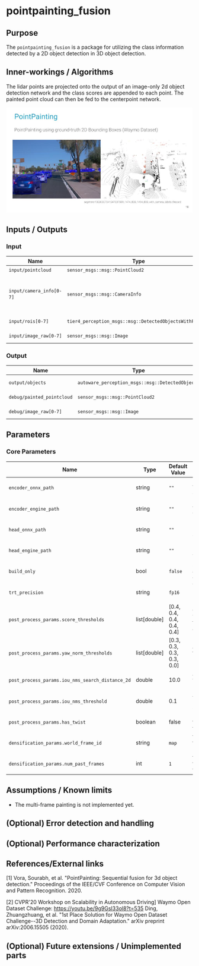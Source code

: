 # pointpainting_fusion

## Purpose

The `pointpainting_fusion` is a package for utilizing the class information detected by a 2D object detection in 3D object detection.

## Inner-workings / Algorithms

The lidar points are projected onto the output of an image-only 2d object detection network and the class scores are appended to each point. The painted point cloud can then be fed to the centerpoint network.

![pointpainting_fusion_image](./images/pointpainting_fusion.jpg)

## Inputs / Outputs

### Input

| Name                     | Type                                                     | Description                                               |
| ------------------------ | -------------------------------------------------------- | --------------------------------------------------------- |
| `input/pointcloud`       | `sensor_msgs::msg::PointCloud2`                          | pointcloud                                                |
| `input/camera_info[0-7]` | `sensor_msgs::msg::CameraInfo`                           | camera information to project 3d points onto image planes |
| `input/rois[0-7]`        | `tier4_perception_msgs::msg::DetectedObjectsWithFeature` | ROIs from each image                                      |
| `input/image_raw[0-7]`   | `sensor_msgs::msg::Image`                                | images for visualization                                  |

### Output

| Name                       | Type                                             | Description              |
| -------------------------- | ------------------------------------------------ | ------------------------ |
| `output/objects`           | `autoware_perception_msgs::msg::DetectedObjects` | detected objects         |
| `debug/painted_pointcloud` | `sensor_msgs::msg::PointCloud2`                  | painted pointcloud       |
| `debug/image_raw[0-7]`     | `sensor_msgs::msg::Image`                        | images for visualization |

## Parameters

### Core Parameters

| Name                                             | Type         | Default Value             | Description                                                 			 |
| ------------------------------------------------ | ------------ | ------------------------- | -----------------------------------------------------------------------  |
| `encoder_onnx_path`                              | string       | `""`                      | path to VoxelFeatureEncoder ONNX file                       			 |
| `encoder_engine_path`                            | string       | `""`                      | path to VoxelFeatureEncoder TensorRT Engine file            			 |
| `head_onnx_path`                                 | string       | `""`                      | path to DetectionHead ONNX file                             			 |
| `head_engine_path`                               | string       | `""`                      | path to DetectionHead TensorRT Engine file                  			 |
| `build_only`                                     | bool         | `false`                   | shutdown the node after TensorRT engine file is built       			 |
| `trt_precision`                                  | string       | `fp16`                    | TensorRT inference precision: `fp32` or `fp16`               	         |
| `post_process_params.score_thresholds`           | list[double] | [0.4, 0.4, 0.4, 0.4, 0.4] | detected objects with score less than their label threshold are ignored. |
| `post_process_params.yaw_norm_thresholds`        | list[double] | [0.3, 0.3, 0.3, 0.3, 0.0] | An array of distance threshold values of norm of yaw [rad]. 			 |
| `post_process_params.iou_nms_search_distance_2d` | double       | 10.0                      | A maximum distance value to search the nearest objects.     			 |
| `post_process_params.iou_nms_threshold`          | double       | 0.1                       | A threshold value of NMS using IoU score.                   			 |
| `post_process_params.has_twist`                  | boolean      | false                     | Indicates whether the model outputs twist value.            			 |
| `densification_params.world_frame_id`            | string       | `map`                     | the world frame id to fuse multi-frame pointcloud           			 |
| `densification_params.num_past_frames`           | int          | `1`                       | the number of past frames to fuse with the current frame    			 |

## Assumptions / Known limits

- The multi-frame painting is not implemented yet.

## (Optional) Error detection and handling

<!-- Write how to detect errors and how to recover from them.

Example:
  This package can handle up to 20 obstacles. If more obstacles found, this node will give up and raise diagnostic errors.
-->

## (Optional) Performance characterization

<!-- Write performance information like complexity. If it wouldn't be the bottleneck, not necessary.

Example:
  ### Complexity

  This algorithm is O(N).

  ### Processing time

  ...
-->

## References/External links

<!-- cspell: ignore Vora, Sourabh -->

[1] Vora, Sourabh, et al. "PointPainting: Sequential fusion for 3d object detection." Proceedings of the IEEE/CVF Conference on Computer Vision and Pattern Recognition. 2020.

<!-- cspell: ignore Zhuangzhuang -->

[2] CVPR'20 Workshop on Scalability in Autonomous Driving] Waymo Open Dataset Challenge: <https://youtu.be/9g9GsI33ol8?t=535>
Ding, Zhuangzhuang, et al. "1st Place Solution for Waymo Open Dataset Challenge--3D Detection and Domain Adaptation." arXiv preprint arXiv:2006.15505 (2020).

## (Optional) Future extensions / Unimplemented parts

<!-- Write future extensions of this package.

Example:
  Currently, this package can't handle the chattering obstacles well. We plan to add some probabilistic filters in the perception layer to improve it.
  Also, there are some parameters that should be global(e.g. vehicle size, max steering, etc.). These will be refactored and defined as global parameters so that we can share the same parameters between different nodes.
-->
